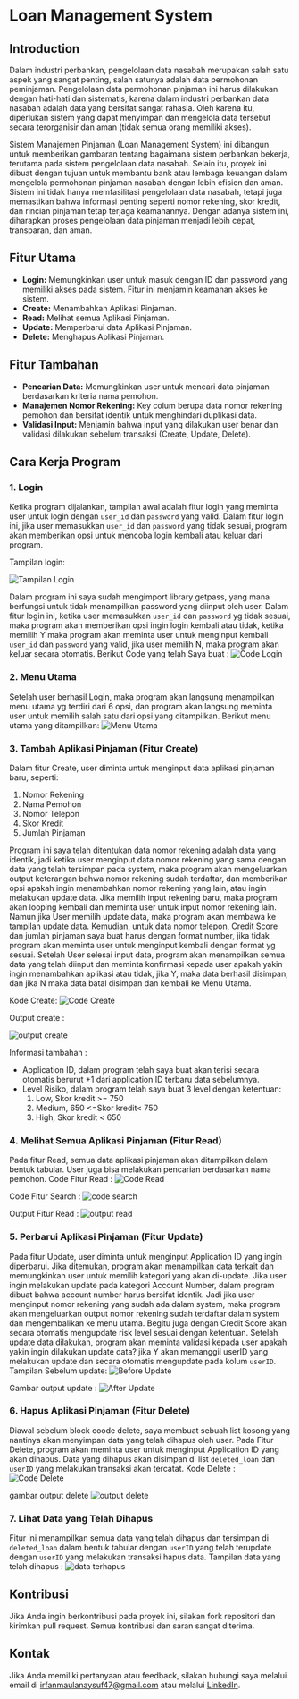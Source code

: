 # Loan Management System

## Introduction
Dalam industri perbankan, pengelolaan data nasabah merupakan salah satu aspek yang sangat penting, salah satunya adalah data permohonan peminjaman. Pengelolaan data permohonan pinjaman ini harus dilakukan dengan hati-hati dan sistematis, karena dalam industri perbankan data nasabah adalah data yang bersifat sangat rahasia. Oleh karena itu, diperlukan sistem yang dapat menyimpan dan mengelola data tersebut secara terorganisir dan aman (tidak semua orang memiliki akses).

Sistem Manajemen Pinjaman (Loan Management System) ini dibangun untuk memberikan gambaran tentang bagaimana sistem perbankan bekerja, terutama pada sistem pengelolaan data nasabah. Selain itu, proyek ini dibuat dengan tujuan untuk membantu bank atau lembaga keuangan dalam mengelola permohonan pinjaman nasabah dengan lebih efisien dan aman. Sistem ini tidak hanya memfasilitasi pengelolaan data nasabah, tetapi juga memastikan bahwa informasi penting seperti nomor rekening, skor kredit, dan rincian pinjaman tetap terjaga keamanannya. Dengan adanya sistem ini, diharapkan proses pengelolaan data pinjaman menjadi lebih cepat, transparan, dan aman.

## Fitur Utama
- **Login:** Memungkinkan user untuk masuk dengan ID dan password yang memiliki akses pada sistem. Fitur ini menjamin keamanan akses ke sistem.
- **Create:** Menambahkan Aplikasi Pinjaman.
- **Read:** Melihat semua Aplikasi Pinjaman.
- **Update:** Memperbarui data Aplikasi Pinjaman.
- **Delete:** Menghapus Aplikasi Pinjaman.

## Fitur Tambahan
- **Pencarian Data:** Memungkinkan user untuk mencari data pinjaman berdasarkan kriteria nama pemohon.
- **Manajemen Nomor Rekening:** Key colum berupa data nomor rekening pemohon dan bersifat identik untuk menghindari duplikasi data.
- **Validasi Input:** Menjamin bahwa input yang dilakukan user benar dan validasi dilakukan sebelum transaksi (Create, Update, Delete).

## Cara Kerja Program

### 1. Login
Ketika program dijalankan, tampilan awal adalah fitur login yang meminta user untuk login dengan `user_id` dan `password` yang valid. Dalam fitur login ini, jika user memasukkan `user_id` dan `password` yang tidak sesuai, program akan memberikan opsi untuk mencoba login kembali atau keluar dari program.

Tampilan login:

![Tampilan Login](./images/login.png)

Dalam program ini saya sudah mengimport library getpass, yang mana berfungsi untuk tidak menampilkan password yang diinput oleh user.
Dalam fitur login ini, ketika user memasukkan `user_id` dan `password` yg tidak sesuai, maka program akan memberikan opsi ingin login kembali atau tidak, ketika memilih Y maka program akan meminta user untuk menginput kembali `user_id` dan `password` yang valid, jika user memilih N, maka program akan keluar secara otomatis. Berikut Code yang telah Saya buat :
![Code Login](./images/login-code.png)

### 2. Menu Utama
Setelah user berhasil Login, maka program akan langsung menampilkan menu utama yg terdiri dari 6 opsi, dan program akan langsung meminta user untuk memilih salah satu dari opsi yang ditampilkan.
Berikut menu utama yang ditampilkan:
![Menu Utama](./images/menu-utama.png)

### 3. Tambah Aplikasi Pinjaman (Fitur Create)
Dalam fitur Create, user diminta untuk menginput data aplikasi pinjaman baru, seperti:
1. Nomor Rekening
2. Nama Pemohon
3. Nomor Telepon
4. Skor Kredit
5. Jumlah Pinjaman

Program ini saya telah ditentukan data nomor rekening adalah data yang identik, jadi ketika user menginput data nomor rekening yang sama dengan data yang telah tersimpan pada system, maka program akan mengeluarkan output keterangan bahwa nomor rekening sudah terdaftar, dan memberikan opsi apakah ingin menambahkan nomor rekening yang lain, atau ingin melakukan update data. Jika memilih input rekening baru, maka program akan looping kembali dan meminta user untuk input nomor rekening lain. Namun jika User memilih update data, maka program akan membawa ke tampilan update data. Kemudian, untuk data nomor telepon, Credit Score dan jumlah pinjaman saya buat harus dengan format number, jika tidak program akan meminta user untuk menginput kembali dengan format yg sesuai. Setelah User selesai input data, program akan menampilkan semua data yang telah diinput dan meminta konfirmasi kepada user apakah yakin ingin menambahkan aplikasi atau tidak, jika Y, maka data berhasil disimpan, dan jika N maka data batal disimpan dan kembali ke Menu Utama.

Kode Create:
![Code Create](./images/create-code.png)


Output create :

![output create](./images/create-output.png)

Informasi tambahan :
- Application ID, dalam program telah saya buat akan terisi secara otomatis berurut +1 dari application ID terbaru data sebelumnya.
- Level Risiko, dalam program telah saya buat 3 level dengan ketentuan:
    1. Low, Skor kredit >= 750
    2. Medium, 650 <=Skor kredit< 750 
    3. High, Skor kredit < 650


### 4. Melihat Semua Aplikasi Pinjaman (Fitur Read)
Pada fitur Read, semua data aplikasi pinjaman akan ditampilkan dalam bentuk tabular. User juga bisa melakukan pencarian berdasarkan nama pemohon.
Code Fitur Read :
![Code Read](./images/read-code.png)

Code Fitur Search :
![code search](./images/search-code.png)

Output Fitur Read :
![output read](./images/read-output.png)

### 5. Perbarui Aplikasi Pinjaman (Fitur Update)
Pada fitur Update, user diminta untuk menginput Application ID yang ingin diperbarui. Jika ditemukan, program akan menampilkan data terkait dan memungkinkan user untuk memilih kategori yang akan di-update.
Jika user ingin melakukan update pada kategori Account Number, dalam program dibuat bahwa account number harus bersifat identik. Jadi jika user menginput nomor rekening yang sudah ada dalam system, maka program akan mengeluarkan output nomor rekening sudah terdaftar dalam system dan mengembalikan ke menu utama. Begitu juga dengan Credit Score akan secara otomatis mengupdate risk level sesuai dengan ketentuan. Setelah update data dilakukan, program akan meminta validasi kepada user apakah yakin ingin dilakukan update data? jika Y akan memanggil userID yang melakukan update dan secara otomatis mengupdate pada kolum `userID`.
Tampilan Sebelum update:
![Before Update](./images/update.png)

Gambar output update :
![After Update](./images/update-after.png)

### 6. Hapus Aplikasi Pinjaman (Fitur Delete)
Diawal sebelum block coode delete, saya membuat sebuah list kosong yang nantinya akan menyimpan data yang telah dihapus oleh user.
Pada Fitur Delete, program akan meminta user untuk menginput Application ID yang akan dihapus. Data yang dihapus akan disimpan di list `deleted_loan` dan `userID` yang melakukan transaksi akan tercatat.
Kode Delete :
![Code Delete](./images/delete-code.png)

gambar output delete
![output delete](./images/delete-output.png)

### 7. Lihat Data yang Telah Dihapus
Fitur ini menampilkan semua data yang telah dihapus dan tersimpan di `deleted_loan` dalam bentuk tabular dengan `userID` yang telah terupdate dengan `userID` yang melakukan transaksi hapus data.
Tampilan data yang telah dihapus :
![data terhapus](./images/view-deleted.png)

## Kontribusi
Jika Anda ingin berkontribusi pada proyek ini, silakan fork repositori dan kirimkan pull request. Semua kontribusi dan saran sangat diterima.

## Kontak
Jika Anda memiliki pertanyaan atau feedback, silakan hubungi saya melalui email di irfanmaulanaysuf47@gmail.com atau melalui [LinkedIn](https://www.linkedin.com/in/irfanmaulanayusuf).
